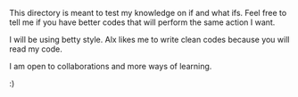 This directory is meant to test my knowledge on if and what ifs.
Feel free to tell me if you have better codes that will perform the same action I want.

I will be using betty style. Alx likes me to write clean codes because you will read my code. 

I am open to collaborations and more ways of learning. 

:) 
